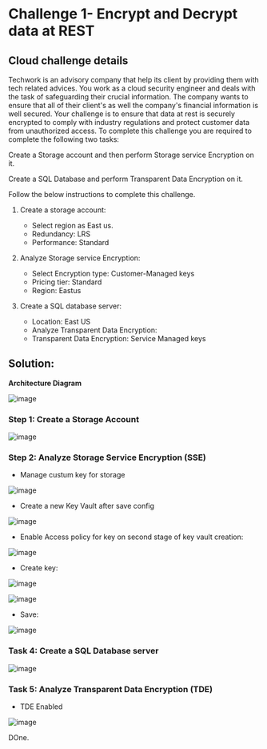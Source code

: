 # Challenge 1- Encrypt and Decrypt data at REST

## Cloud challenge details

Techwork is an advisory company that help its client by providing them with tech related advices. You work as a cloud security engineer and deals with the task of safeguarding their crucial information. The company wants to ensure that all of their client's as well the company's financial information is well secured. Your challenge is to ensure that data at rest is securely encrypted to comply with industry regulations and protect customer data from unauthorized access. To complete this challenge you are required to complete the following two tasks:

Create a Storage account and then perform Storage service Encryption on it.

Create a SQL Database and perform Transparent Data Encryption on it.

Follow the below instructions to complete this challenge.

1. Create a storage account:
   - Select region as East us.
   - Redundancy: LRS
   - Performance: Standard

2. Analyze Storage service Encryption:
   - Select Encryption type: Customer-Managed keys
   - Pricing tier: Standard
   - Region: Eastus

3. Create a SQL database server:
   - Location: East US
   - Analyze Transparent Data Encryption:
   - Transparent Data Encryption: Service Managed keys


## Solution:

__Architecture Diagram__

![image](https://github.com/Tcarters/Cloud-Security-Journey/assets/71230412/ae56602c-9bfa-4de5-8b23-02f06ee7d204)


### Step 1: Create a Storage Account

![image](https://github.com/Tcarters/Cloud-Security-Journey/assets/71230412/ccf4b254-e437-4e0e-be0e-395b497551ec)


### Step 2: Analyze Storage Service Encryption (SSE)

- Manage custum key for storage
  
![image](https://github.com/Tcarters/Cloud-Security-Journey/assets/71230412/32da3f45-dd80-422a-b647-a4c95cababef)

- Create a new Key Vault after save config

![image](https://github.com/Tcarters/Cloud-Security-Journey/assets/71230412/0e8ad37f-f5c4-499d-b1d4-fac3cef14614)

- Enable Access policy for key on second stage of key vault creation:

![image](https://github.com/Tcarters/Cloud-Security-Journey/assets/71230412/1e49f378-c787-45b3-ac0e-c89f242ddcb4)

- Create key:

![image](https://github.com/Tcarters/Cloud-Security-Journey/assets/71230412/a578d46f-3d56-40df-bcb9-f715323dd67f)

![image](https://github.com/Tcarters/Cloud-Security-Journey/assets/71230412/53f98766-134a-4418-88ae-92628abe0d95)

- Save:

![image](https://github.com/Tcarters/Cloud-Security-Journey/assets/71230412/43e1a7a3-3915-4612-83f5-8413195aa9ff)


### Task 4: Create a SQL Database server

![image](https://github.com/Tcarters/Cloud-Security-Journey/assets/71230412/a81183aa-3ee0-4e84-935e-503683db78c8)


### Task 5: Analyze Transparent Data Encryption (TDE)

- TDE Enabled

![image](https://github.com/Tcarters/Cloud-Security-Journey/assets/71230412/609ca12f-fc5d-410a-b33c-da7e6578b83a)

DOne.


